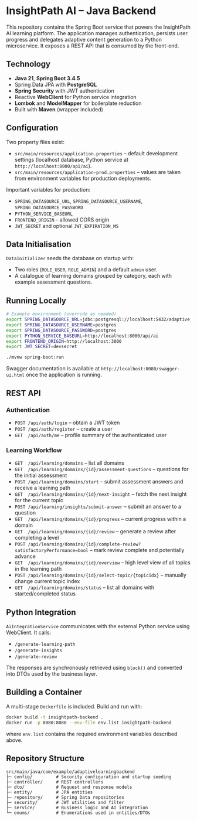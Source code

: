 # InsightPath AI – Java Backend

This repository contains the Spring Boot service that powers the InsightPath AI learning platform. The application manages authentication, persists user progress and delegates adaptive content generation to a Python microservice. It exposes a REST API that is consumed by the front-end.

## Technology

* **Java 21**, **Spring Boot 3.4.5**
* Spring Data JPA with **PostgreSQL**
* **Spring Security** with JWT authentication
* Reactive **WebClient** for Python service integration
* **Lombok** and **ModelMapper** for boilerplate reduction
* Built with **Maven** (wrapper included)

## Configuration

Two property files exist:

* `src/main/resources/application.properties` – default development settings (localhost database, Python service at `http://localhost:8000/api/ai`).
* `src/main/resources/application-prod.properties` – values are taken from environment variables for production deployments.

Important variables for production:

* `SPRING_DATASOURCE_URL`, `SPRING_DATASOURCE_USERNAME`, `SPRING_DATASOURCE_PASSWORD`
* `PYTHON_SERVICE_BASEURL`
* `FRONTEND_ORIGIN` – allowed CORS origin
* `JWT_SECRET` and optional `JWT_EXPIRATION_MS`

## Data Initialisation

`DataInitializer` seeds the database on startup with:

* Two roles (`ROLE_USER`, `ROLE_ADMIN`) and a default `admin` user.
* A catalogue of learning domains grouped by category, each with example assessment questions.

## Running Locally

```bash
# Example environment (override as needed)
export SPRING_DATASOURCE_URL=jdbc:postgresql://localhost:5432/adaptive_learning_db
export SPRING_DATASOURCE_USERNAME=postgres
export SPRING_DATASOURCE_PASSWORD=postgres
export PYTHON_SERVICE_BASEURL=http://localhost:8000/api/ai
export FRONTEND_ORIGIN=http://localhost:3000
export JWT_SECRET=devsecret

./mvnw spring-boot:run
```

Swagger documentation is available at `http://localhost:8080/swagger-ui.html` once the application is running.

## REST API

### Authentication

* `POST /api/auth/login` – obtain a JWT token
* `POST /api/auth/register` – create a user
* `GET  /api/auth/me` – profile summary of the authenticated user

### Learning Workflow

* `GET  /api/learning/domains` – list all domains
* `GET  /api/learning/domains/{id}/assessment-questions` – questions for the initial assessment
* `POST /api/learning/domains/start` – submit assessment answers and receive a learning path
* `GET  /api/learning/domains/{id}/next-insight` – fetch the next insight for the current topic
* `POST /api/learning/insights/submit-answer` – submit an answer to a question
* `GET  /api/learning/domains/{id}/progress` – current progress within a domain
* `GET  /api/learning/domains/{id}/review` – generate a review after completing a level
* `POST /api/learning/domains/{id}/complete-review?satisfactoryPerformance=bool` – mark review complete and potentially advance
* `GET  /api/learning/domains/{id}/overview` – high level view of all topics in the learning path
* `POST /api/learning/domains/{id}/select-topic/{topicIdx}` – manually change current topic index
* `GET  /api/learning/domains/status` – list all domains with started/completed status

## Python Integration

`AiIntegrationService` communicates with the external Python service using WebClient. It calls:

* `/generate-learning-path`
* `/generate-insights`
* `/generate-review`

The responses are synchronously retrieved using `block()` and converted into DTOs used by the business layer.

## Building a Container

A multi-stage `Dockerfile` is included. Build and run with:

```bash
docker build -t insightpath-backend .
docker run -p 8080:8080 --env-file env.list insightpath-backend
```

where `env.list` contains the required environment variables described above.

## Repository Structure

```
src/main/java/com/example/adaptivelearningbackend
├─ config/         # Security configuration and startup seeding
├─ controller/     # REST controllers
├─ dto/            # Request and response models
├─ entity/         # JPA entities
├─ repository/     # Spring Data repositories
├─ security/       # JWT utilities and filter
├─ service/        # Business logic and AI integration
└─ enums/          # Enumerations used in entities/DTOs
```
